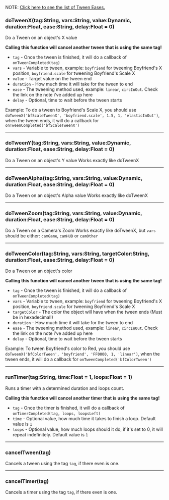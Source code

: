 NOTE: [Click here to see the list of Tween Eases.](https://api.haxeflixel.com/flixel/tweens/FlxEase.html)
### doTweenX(tag:String, vars:String, value:Dynamic, duration:Float, ease:String, delay:Float = 0)
Do a Tween on an object's X value

**Calling this function will cancel another tween that is using the same tag!**
* `tag` - Once the tween is finished, it will do a callback of `onTweenCompleted(tag)`
* `vars` - Variable to tween, example: `boyfriend` for tweening Boyfriend's X position, `boyfriend.scale` for tweening Boyfriend's Scale X
* `value` - Target value on the tween end
* `duration` - How much time it will take for the tween to end
* `ease` - The tweening method used, example: `linear`, `circInOut`. Check the link on the note i've added up here
* `delay` - Optional, time to wait before the tween starts

Example: To do a tween to Boyfriend's Scale X, you should use `doTweenX('bfScaleTweenX', 'boyfriend.scale', 1.5, 1, 'elasticInOut')`, when the tween ends, it will do a callback for `onTweenCompleted('bfScaleTweenX')`
_______________________
### doTweenY(tag:String, vars:String, value:Dynamic, duration:Float, ease:String, delay:Float = 0)
Do a Tween on an object's Y value
Works exactly like doTweenX
_______________________
### doTweenAlpha(tag:String, vars:String, value:Dynamic, duration:Float, ease:String, delay:Float = 0)
Do a Tween on an object's Alpha value
Works exactly like doTweenX
_______________________
### doTweenZoom(tag:String, vars:String, value:Dynamic, duration:Float, ease:String, delay:Float = 0)
Do a Tween on a Camera's Zoom
Works exactly like doTweenX, but `vars` should be either: `camGame`, `camHUD` or `camOther`
_______________________
### doTweenColor(tag:String, vars:String, targetColor:String, duration:Float, ease:String, delay:Float = 0)
Do a Tween on an object's color

**Calling this function will cancel another tween that is using the same tag!**
* `tag` - Once the tween is finished, it will do a callback of `onTweenCompleted(tag)`
* `vars` - Variable to tween, example: `boyfriend` for tweening Boyfriend's X position, `boyfriend.scale` for tweening Boyfriend's Scale X
* `targetColor` - The color the object will have when the tween ends (Must be in hexadecimal!)
* `duration` - How much time it will take for the tween to end
* `ease` - The tweening method used, example: `linear`, `circInOut`. Check the link on the note i've added up here
* `delay` - Optional, time to wait before the tween starts

Example: To tween Boyfriend's color to Red, you should use `doTweenX('bfColorTween', 'boyfriend', 'FF0000, 1, 'linear')`, when the tween ends, it will do a callback for `onTweenCompleted('bfColorTween')`
_______________________
### runTimer(tag:String, time:Float = 1, loops:Float = 1)
Runs a timer with a determined duration and loops count.

**Calling this function will cancel another timer that is using the same tag!**
* `tag` - Once the timer is finished, it will do a callback of `onTimerCompleted(tag, loops, loopsLeft)`
* `time` - Optional value, how much time it takes to finish a loop. Default value is `1`
* `loops` - Optional value, how much loops should it do, if it's set to 0, it will repeat indefinitely. Default value is `1`
_______________________
### cancelTween(tag)
Cancels a tween using the tag `tag`, if there even is one.
_______________________
### cancelTimer(tag)
Cancels a timer using the tag `tag`, if there even is one.